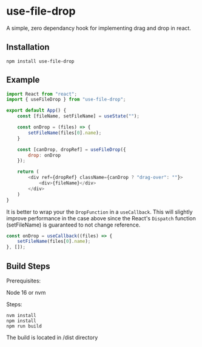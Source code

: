 # use-file-drop

A simple, zero dependancy hook for implementing drag and drop in react.



## Installation

```
npm install use-file-drop
```

## Example

```javascript
import React from "react";
import { useFileDrop } from "use-file-drop";

export default App() {
    const [fileName, setFileName] = useState("");

    const onDrop = (files) => {
        setFileName(files[0].name);
    }

    const [canDrop, dropRef] = useFileDrop({
        drop: onDrop
    });

    return (
        <div ref={dropRef} className={canDrop ? "drag-over": ""}>
            <div>{fileName}</div>
        </div>
    )
}
```

It is better to wrap your the `DropFunction` in a `useCallback`. This will slightly improve performance in the case above since the React's `Dispatch` function (setFileName) is guaranteed to not change reference.

```javascript
const onDrop = useCallback((files) => {
    setFileName(files[0].name);
}, []);
```

## Build Steps

Prerequisites:

Node 16 or nvm

Steps:

```
nvm install
npm install
npm run build
```

The build is located in /dist directory